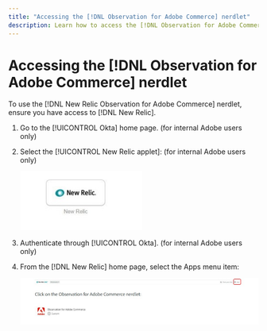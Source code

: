 ```yaml
---
title: "Accessing the [!DNL Observation for Adobe Commerce] nerdlet"
description: Learn how to access the [!DNL Observation for Adobe Commerce] nerdlet.
---
```

# Accessing the [!DNL Observation for Adobe Commerce] nerdlet

To use the [!DNL New Relic Observation for Adobe Commerce] nerdlet, ensure you have access to [!DNL New Relic].

1. Go to the [!UICONTROL Okta] home page. (for internal Adobe users only)
1. Select the [!UICONTROL New Relic applet]: (for internal Adobe users only)

    ![New Relic applet](../../assets/tools/new-relic-applet.jpeg)

1. Authenticate through [!UICONTROL Okta]. (for internal Adobe users only)
1. From the [!DNL New Relic] home page, select the Apps menu item:

    ![New Relic home page](../../assets/tools/new-relic-homepage.jpeg)


